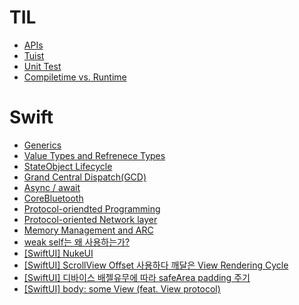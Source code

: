 # TIL
- [APIs](APIs.md)
- [Tuist](%08Tuist.md)
- [Unit Test](UnitTest.md)
- [Compiletime vs. Runtime](Compiletime.md)

# Swift
- [Generics](Swift/Generics.md)
- [Value Types and Refrenece Types](Swift/Types.md)
- [StateObject Lifecycle](Swift/StateObject.md)
- [Grand Central Dispatch(GCD)](Swift/GrandCentralDispatch.md)
- [Async / await](Swift/AsyncAwait.md)
- [CoreBluetooth](Swift/CoreBluetooth.md)
- [Protocol-oriendted Programming](Swift/ProtocolOriented.md)
- [Protocol-oriented Network layer](Swift/ProtocolOrientedNetworkLayer.md)
- [Memory Management and ARC](Swift/MemoryManagement.md)
- [weak self는 왜 사용하는가?](Swift/weakself.md)
- [[SwiftUI] NukeUI](Swift/NukeUI.md)
- [[SwiftUI] ScrollView Offset 사용하다 깨달은 View Rendering Cycle](Swift/ViewRenderingCycle.md)
- [[SwiftUI] 디바이스 배젤유무에 따라 safeArea padding 주기](Swift/getSafeArea().md)
- [[SwiftUI] body: some View (feat. View protocol)](Swift/body.md)

